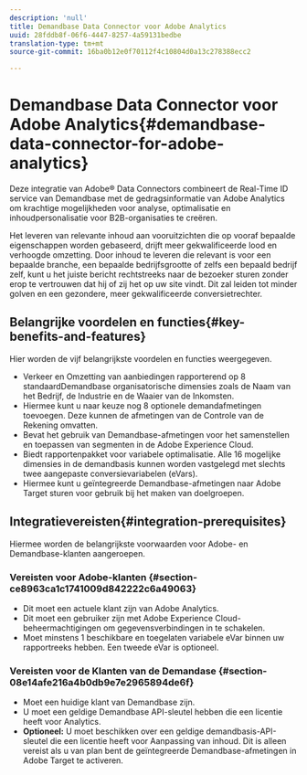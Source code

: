 ```yaml
---
description: 'null'
title: Demandbase Data Connector voor Adobe Analytics
uuid: 28fddb8f-06f6-4447-8257-4a59131bedbe
translation-type: tm+mt
source-git-commit: 16ba0b12e0f70112f4c10804d0a13c278388ecc2

---
```



# Demandbase Data Connector voor Adobe Analytics{#demandbase-data-connector-for-adobe-analytics}

Deze integratie van Adobe® Data Connectors combineert de Real-Time ID service van Demandbase met de gedragsinformatie van Adobe Analytics om krachtige mogelijkheden voor analyse, optimalisatie en inhoudpersonalisatie voor B2B-organisaties te creëren.

Het leveren van relevante inhoud aan vooruitzichten die op vooraf bepaalde eigenschappen worden gebaseerd, drijft meer gekwalificeerde lood en verhoogde omzetting. Door inhoud te leveren die relevant is voor een bepaalde branche, een bepaalde bedrijfsgrootte of zelfs een bepaald bedrijf zelf, kunt u het juiste bericht rechtstreeks naar de bezoeker sturen zonder erop te vertrouwen dat hij of zij het op uw site vindt. Dit zal leiden tot minder golven en een gezondere, meer gekwalificeerde conversietrechter.

## Belangrijke voordelen en functies{#key-benefits-and-features}

Hier worden de vijf belangrijkste voordelen en functies weergegeven.

* Verkeer en Omzetting van aanbiedingen rapporterend op 8 standaardDemandbase organisatorische dimensies zoals de Naam van het Bedrijf, de Industrie en de Waaier van de Inkomsten.
* Hiermee kunt u naar keuze nog 8 optionele demandafmetingen toevoegen. Deze kunnen de afmetingen van de Controle van de Rekening omvatten.
* Bevat het gebruik van Demandbase-afmetingen voor het samenstellen en toepassen van segmenten in de Adobe Experience Cloud.
* Biedt rapportenpakket voor variabele optimalisatie. Alle 16 mogelijke dimensies in de demandbasis kunnen worden vastgelegd met slechts twee aangepaste conversievariabelen (eVars).
* Hiermee kunt u geïntegreerde Demandbase-afmetingen naar Adobe Target sturen voor gebruik bij het maken van doelgroepen.

## Integratievereisten{#integration-prerequisites}

Hiermee worden de belangrijkste voorwaarden voor Adobe- en Demandbase-klanten aangeroepen.

### Vereisten voor Adobe-klanten {#section-ce8963ca1c1741009d842222c6a49063}

* Dit moet een actuele klant zijn van Adobe Analytics.
* Dit moet een gebruiker zijn met Adobe Experience Cloud-beheermachtigingen om gegevensverbindingen in te schakelen.
* Moet minstens 1 beschikbare en toegelaten variabele eVar binnen uw rapportreeks hebben. Een tweede eVar is optioneel.

### Vereisten voor de Klanten van de Demandase {#section-08e14afe216a4b0db9e7e2965894de6f}

* Moet een huidige klant van Demandbase zijn.
* U moet een geldige Demandbase API-sleutel hebben die een licentie heeft voor Analytics.
* **Optioneel:** U moet beschikken over een geldige demandbasis-API-sleutel die een licentie heeft voor Aanpassing van inhoud. Dit is alleen vereist als u van plan bent de geïntegreerde Demandbase-afmetingen in Adobe Target te activeren.
